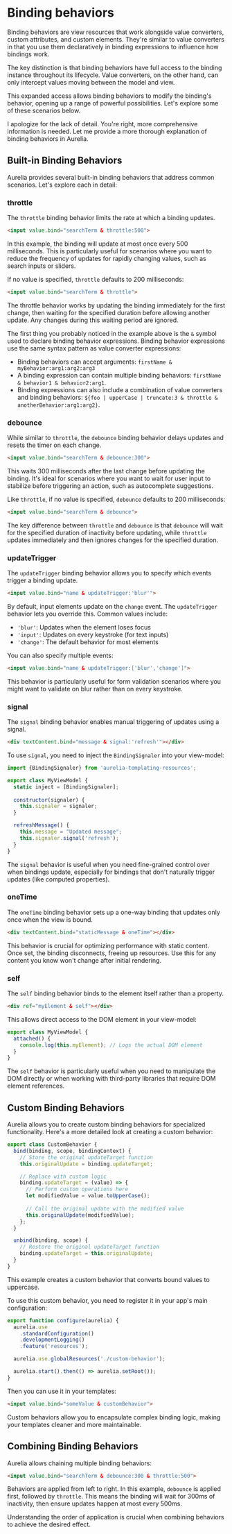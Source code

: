 # Binding behaviors

Binding behaviors are view resources that work alongside value converters, custom attributes, and custom elements. They're similar to value converters in that you use them declaratively in binding expressions to influence how bindings work.

The key distinction is that binding behaviors have full access to the binding instance throughout its lifecycle. Value converters, on the other hand, can only intercept values moving between the model and view.

This expanded access allows binding behaviors to modify the binding's behavior, opening up a range of powerful possibilities. Let's explore some of these scenarios below.

I apologize for the lack of detail. You're right, more comprehensive information is needed. Let me provide a more thorough explanation of binding behaviors in Aurelia.

## Built-in Binding Behaviors

Aurelia provides several built-in binding behaviors that address common scenarios. Let's explore each in detail:

### throttle

The `throttle` binding behavior limits the rate at which a binding updates.

```html
<input value.bind="searchTerm & throttle:500">
```

In this example, the binding will update at most once every 500 milliseconds. This is particularly useful for scenarios where you want to reduce the frequency of updates for rapidly changing values, such as search inputs or sliders.

If no value is specified, `throttle` defaults to 200 milliseconds:

```html
<input value.bind="searchTerm & throttle">
```

The throttle behavior works by updating the binding immediately for the first change, then waiting for the specified duration before allowing another update. Any changes during this waiting period are ignored.

The first thing you probably noticed in the example above is the `&` symbol used to declare binding behavior expressions. Binding behavior expressions use the same syntax pattern as value converter expressions:

* Binding behaviors can accept arguments: `firstName & myBehavior:arg1:arg2:arg3`
* A binding expression can contain multiple binding behaviors: `firstName & behavior1 & behavior2:arg1`.
* Binding expressions can also include a combination of value converters and binding behaviors: `${foo | upperCase | truncate:3 & throttle & anotherBehavior:arg1:arg2}`.

### debounce

While similar to `throttle`, the `debounce` binding behavior delays updates and resets the timer on each change.

```html
<input value.bind="searchTerm & debounce:300">
```

This waits 300 milliseconds after the last change before updating the binding. It's ideal for scenarios where you want to wait for user input to stabilize before triggering an action, such as autocomplete suggestions.

Like `throttle`, if no value is specified, `debounce` defaults to 200 milliseconds:

```html
<input value.bind="searchTerm & debounce">
```

The key difference between `throttle` and `debounce` is that `debounce` will wait for the specified duration of inactivity before updating, while `throttle` updates immediately and then ignores changes for the specified duration.

### updateTrigger

The `updateTrigger` binding behavior allows you to specify which events trigger a binding update.

```html
<input value.bind="name & updateTrigger:'blur'">
```

By default, input elements update on the `change` event. The `updateTrigger` behavior lets you override this. Common values include:

* `'blur'`: Updates when the element loses focus
* `'input'`: Updates on every keystroke (for text inputs)
* `'change'`: The default behavior for most elements

You can also specify multiple events:

```html
<input value.bind="name & updateTrigger:['blur','change']">
```

This behavior is particularly useful for form validation scenarios where you might want to validate on blur rather than on every keystroke.

### signal

The `signal` binding behavior enables manual triggering of updates using a signal.

```html
<div textContent.bind="message & signal:'refresh'"></div>
```

To use `signal`, you need to inject the `BindingSignaler` into your view-model:

```javascript
import {BindingSignaler} from 'aurelia-templating-resources';

export class MyViewModel {
  static inject = [BindingSignaler];
  
  constructor(signaler) {
    this.signaler = signaler;
  }

  refreshMessage() {
    this.message = "Updated message";
    this.signaler.signal('refresh');
  }
}
```

The `signal` behavior is useful when you need fine-grained control over when bindings update, especially for bindings that don't naturally trigger updates (like computed properties).

### oneTime

The `oneTime` binding behavior sets up a one-way binding that updates only once when the view is bound.

```html
<div textContent.bind="staticMessage & oneTime"></div>
```

This behavior is crucial for optimizing performance with static content. Once set, the binding disconnects, freeing up resources. Use this for any content you know won't change after initial rendering.

### self

The `self` binding behavior binds to the element itself rather than a property.

```html
<div ref="myElement & self"></div>
```

This allows direct access to the DOM element in your view-model:

```javascript
export class MyViewModel {
  attached() {
    console.log(this.myElement); // Logs the actual DOM element
  }
}
```

The `self` behavior is particularly useful when you need to manipulate the DOM directly or when working with third-party libraries that require DOM element references.

## Custom Binding Behaviors

Aurelia allows you to create custom binding behaviors for specialized functionality. Here's a more detailed look at creating a custom behavior:

```javascript
export class CustomBehavior {
  bind(binding, scope, bindingContext) {
    // Store the original updateTarget function
    this.originalUpdate = binding.updateTarget;

    // Replace with custom logic
    binding.updateTarget = (value) => {
      // Perform custom operations here
      let modifiedValue = value.toUpperCase();
      
      // Call the original update with the modified value
      this.originalUpdate(modifiedValue);
    };
  }

  unbind(binding, scope) {
    // Restore the original updateTarget function
    binding.updateTarget = this.originalUpdate;
  }
}
```

This example creates a custom behavior that converts bound values to uppercase.

To use this custom behavior, you need to register it in your app's main configuration:

```javascript
export function configure(aurelia) {
  aurelia.use
    .standardConfiguration()
    .developmentLogging()
    .feature('resources');

  aurelia.use.globalResources('./custom-behavior');

  aurelia.start().then(() => aurelia.setRoot());
}
```

Then you can use it in your templates:

```html
<input value.bind="someValue & customBehavior">
```

Custom behaviors allow you to encapsulate complex binding logic, making your templates cleaner and more maintainable.

## Combining Binding Behaviors

Aurelia allows chaining multiple binding behaviors:

```html
<input value.bind="searchTerm & debounce:300 & throttle:500">
```

Behaviors are applied from left to right. In this example, `debounce` is applied first, followed by `throttle`. This means the binding will wait for 300ms of inactivity, then ensure updates happen at most every 500ms.

Understanding the order of application is crucial when combining behaviors to achieve the desired effect.
